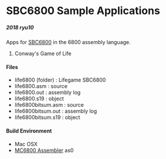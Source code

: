 # SBC6800 Sample Applications

##### 2018 ryu10

Apps for [SBC6800](https://www.seeedstudio.com/SBC6800-g-1078968) in the 6800 assembly language.

1. Conway's Game of Life

#### Files

* life6800 (folder) : Lifegame SBC6800
 * life6800.asm         : source
 * life6800.out         : assembly log
 * life6800.s19         : object
 * life6800bitsum.asm   : source
 * life6800bitsum.out   : assembly log
 * life6800bitsum.s19   : object

#### Build Environment

* Mac OSX
* [MC6800 Assembler](https://github.com/JimInCA/motorola-6800-assembler) as0
